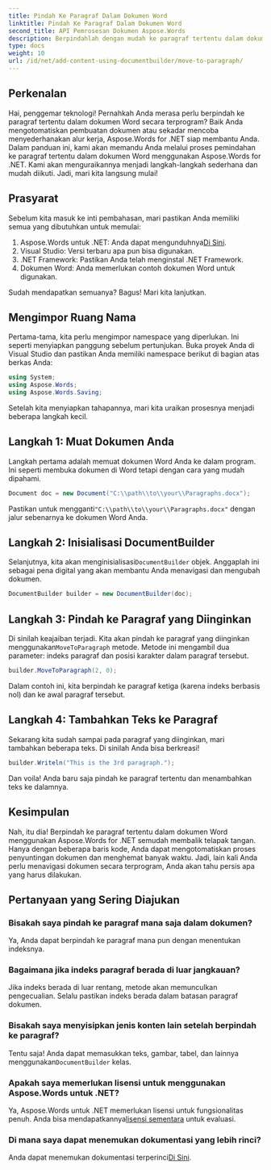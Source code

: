 ```yaml
---
title: Pindah Ke Paragraf Dalam Dokumen Word
linktitle: Pindah Ke Paragraf Dalam Dokumen Word
second_title: API Pemrosesan Dokumen Aspose.Words
description: Berpindahlah dengan mudah ke paragraf tertentu dalam dokumen Word menggunakan Aspose.Words untuk .NET dengan panduan lengkap ini. Sempurna bagi pengembang yang ingin menyederhanakan alur kerja dokumen mereka.
type: docs
weight: 10
url: /id/net/add-content-using-documentbuilder/move-to-paragraph/
---
```

## Perkenalan

Hai, penggemar teknologi! Pernahkah Anda merasa perlu berpindah ke paragraf tertentu dalam dokumen Word secara terprogram? Baik Anda mengotomatiskan pembuatan dokumen atau sekadar mencoba menyederhanakan alur kerja, Aspose.Words for .NET siap membantu Anda. Dalam panduan ini, kami akan memandu Anda melalui proses pemindahan ke paragraf tertentu dalam dokumen Word menggunakan Aspose.Words for .NET. Kami akan menguraikannya menjadi langkah-langkah sederhana dan mudah diikuti. Jadi, mari kita langsung mulai!

## Prasyarat

Sebelum kita masuk ke inti pembahasan, mari pastikan Anda memiliki semua yang dibutuhkan untuk memulai:

1.  Aspose.Words untuk .NET: Anda dapat mengunduhnya[Di Sini](https://releases.aspose.com/words/net/).
2. Visual Studio: Versi terbaru apa pun bisa digunakan.
3. .NET Framework: Pastikan Anda telah menginstal .NET Framework.
4. Dokumen Word: Anda memerlukan contoh dokumen Word untuk digunakan.

Sudah mendapatkan semuanya? Bagus! Mari kita lanjutkan.

## Mengimpor Ruang Nama

Pertama-tama, kita perlu mengimpor namespace yang diperlukan. Ini seperti menyiapkan panggung sebelum pertunjukan. Buka proyek Anda di Visual Studio dan pastikan Anda memiliki namespace berikut di bagian atas berkas Anda:

```csharp
using System;
using Aspose.Words;
using Aspose.Words.Saving;
```

Setelah kita menyiapkan tahapannya, mari kita uraikan prosesnya menjadi beberapa langkah kecil.

## Langkah 1: Muat Dokumen Anda

Langkah pertama adalah memuat dokumen Word Anda ke dalam program. Ini seperti membuka dokumen di Word tetapi dengan cara yang mudah dipahami.

```csharp
Document doc = new Document("C:\\path\\to\\your\\Paragraphs.docx");
```

 Pastikan untuk mengganti`"C:\\path\\to\\your\\Paragraphs.docx"` dengan jalur sebenarnya ke dokumen Word Anda.

## Langkah 2: Inisialisasi DocumentBuilder

 Selanjutnya, kita akan menginisialisasi`DocumentBuilder` objek. Anggaplah ini sebagai pena digital yang akan membantu Anda menavigasi dan mengubah dokumen.

```csharp
DocumentBuilder builder = new DocumentBuilder(doc);
```

## Langkah 3: Pindah ke Paragraf yang Diinginkan

 Di sinilah keajaiban terjadi. Kita akan pindah ke paragraf yang diinginkan menggunakan`MoveToParagraph` metode. Metode ini mengambil dua parameter: indeks paragraf dan posisi karakter dalam paragraf tersebut.

```csharp
builder.MoveToParagraph(2, 0);
```

Dalam contoh ini, kita berpindah ke paragraf ketiga (karena indeks berbasis nol) dan ke awal paragraf tersebut.

## Langkah 4: Tambahkan Teks ke Paragraf

Sekarang kita sudah sampai pada paragraf yang diinginkan, mari tambahkan beberapa teks. Di sinilah Anda bisa berkreasi!

```csharp
builder.Writeln("This is the 3rd paragraph.");
```

Dan voila! Anda baru saja pindah ke paragraf tertentu dan menambahkan teks ke dalamnya.

## Kesimpulan

Nah, itu dia! Berpindah ke paragraf tertentu dalam dokumen Word menggunakan Aspose.Words for .NET semudah membalik telapak tangan. Hanya dengan beberapa baris kode, Anda dapat mengotomatiskan proses penyuntingan dokumen dan menghemat banyak waktu. Jadi, lain kali Anda perlu menavigasi dokumen secara terprogram, Anda akan tahu persis apa yang harus dilakukan.

## Pertanyaan yang Sering Diajukan

### Bisakah saya pindah ke paragraf mana saja dalam dokumen?
Ya, Anda dapat berpindah ke paragraf mana pun dengan menentukan indeksnya.

### Bagaimana jika indeks paragraf berada di luar jangkauan?
Jika indeks berada di luar rentang, metode akan memunculkan pengecualian. Selalu pastikan indeks berada dalam batasan paragraf dokumen.

### Bisakah saya menyisipkan jenis konten lain setelah berpindah ke paragraf?
 Tentu saja! Anda dapat memasukkan teks, gambar, tabel, dan lainnya menggunakan`DocumentBuilder` kelas.

### Apakah saya memerlukan lisensi untuk menggunakan Aspose.Words untuk .NET?
 Ya, Aspose.Words untuk .NET memerlukan lisensi untuk fungsionalitas penuh. Anda bisa mendapatkannya[lisensi sementara](https://purchase.aspose.com/temporary-license/) untuk evaluasi.

### Di mana saya dapat menemukan dokumentasi yang lebih rinci?
 Anda dapat menemukan dokumentasi terperinci[Di Sini](https://reference.aspose.com/words/net/).
